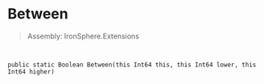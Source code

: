 ﻿

# Between

> Assembly: IronSphere.Extensions



```


public static Boolean Between(this Int64 this, this Int64 lower, this Int64 higher)
```